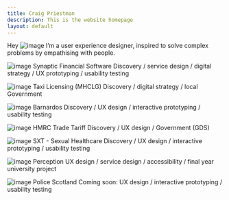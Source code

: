 ```yaml
---
title: Craig Priestman
description: This is the website homepage
layout: default
---
```

Hey ![image]()
I’m a user experience designer, inspired to solve complex problems by empathising with people.

![image]()
Synaptic Financial Software
Discovery / service design / digital strategy / UX prototyping / usability testing

![image]()
Taxi Licensing (MHCLG)
Discovery / digital strategy / local Government

![image]()
Barnardos
Discovery / UX design / interactive prototyping / usability testing

![image]()
HMRC Trade Tariff
Discovery / UX design / Government (GDS)

![image]()
SXT - Sexual Healthcare
Discovery / UX design / interactive prototyping / usability testing

![image]()
Perception
UX design / service design / accessibility / final year university project

![image]()
Police Scotland
Coming soon: UX design / interactive prototyping / usability testing
